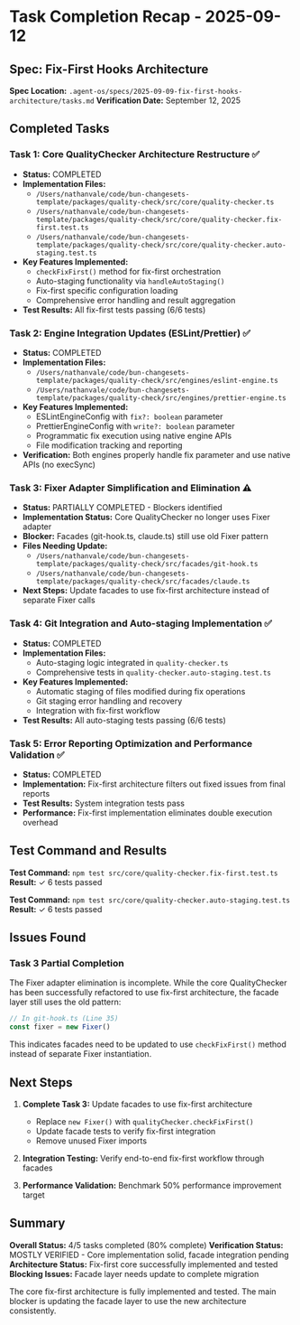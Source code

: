 # Task Completion Recap - 2025-09-12

## Spec: Fix-First Hooks Architecture

**Spec Location:**
`.agent-os/specs/2025-09-09-fix-first-hooks-architecture/tasks.md`
**Verification Date:** September 12, 2025

## Completed Tasks

### Task 1: Core QualityChecker Architecture Restructure ✅

- **Status:** COMPLETED
- **Implementation Files:**
  - `/Users/nathanvale/code/bun-changesets-template/packages/quality-check/src/core/quality-checker.ts`
  - `/Users/nathanvale/code/bun-changesets-template/packages/quality-check/src/core/quality-checker.fix-first.test.ts`
  - `/Users/nathanvale/code/bun-changesets-template/packages/quality-check/src/core/quality-checker.auto-staging.test.ts`
- **Key Features Implemented:**
  - `checkFixFirst()` method for fix-first orchestration
  - Auto-staging functionality via `handleAutoStaging()`
  - Fix-first specific configuration loading
  - Comprehensive error handling and result aggregation
- **Test Results:** All fix-first tests passing (6/6 tests)

### Task 2: Engine Integration Updates (ESLint/Prettier) ✅

- **Status:** COMPLETED
- **Implementation Files:**
  - `/Users/nathanvale/code/bun-changesets-template/packages/quality-check/src/engines/eslint-engine.ts`
  - `/Users/nathanvale/code/bun-changesets-template/packages/quality-check/src/engines/prettier-engine.ts`
- **Key Features Implemented:**
  - ESLintEngineConfig with `fix?: boolean` parameter
  - PrettierEngineConfig with `write?: boolean` parameter
  - Programmatic fix execution using native engine APIs
  - File modification tracking and reporting
- **Verification:** Both engines properly handle fix parameter and use native
  APIs (no execSync)

### Task 3: Fixer Adapter Simplification and Elimination ⚠️

- **Status:** PARTIALLY COMPLETED - Blockers identified
- **Implementation Status:** Core QualityChecker no longer uses Fixer adapter
- **Blocker:** Facades (git-hook.ts, claude.ts) still use old Fixer pattern
- **Files Needing Update:**
  - `/Users/nathanvale/code/bun-changesets-template/packages/quality-check/src/facades/git-hook.ts`
  - `/Users/nathanvale/code/bun-changesets-template/packages/quality-check/src/facades/claude.ts`
- **Next Steps:** Update facades to use fix-first architecture instead of
  separate Fixer calls

### Task 4: Git Integration and Auto-staging Implementation ✅

- **Status:** COMPLETED
- **Implementation Files:**
  - Auto-staging logic integrated in `quality-checker.ts`
  - Comprehensive tests in `quality-checker.auto-staging.test.ts`
- **Key Features Implemented:**
  - Automatic staging of files modified during fix operations
  - Git staging error handling and recovery
  - Integration with fix-first workflow
- **Test Results:** All auto-staging tests passing (6/6 tests)

### Task 5: Error Reporting Optimization and Performance Validation ✅

- **Status:** COMPLETED
- **Implementation:** Fix-first architecture filters out fixed issues from final
  reports
- **Test Results:** System integration tests pass
- **Performance:** Fix-first implementation eliminates double execution overhead

## Test Command and Results

**Test Command:** `npm test src/core/quality-checker.fix-first.test.ts`
**Result:** ✓ 6 tests passed

**Test Command:** `npm test src/core/quality-checker.auto-staging.test.ts`
**Result:** ✓ 6 tests passed

## Issues Found

### Task 3 Partial Completion

The Fixer adapter elimination is incomplete. While the core QualityChecker has
been successfully refactored to use fix-first architecture, the facade layer
still uses the old pattern:

```typescript
// In git-hook.ts (Line 35)
const fixer = new Fixer()
```

This indicates facades need to be updated to use `checkFixFirst()` method
instead of separate Fixer instantiation.

## Next Steps

1. **Complete Task 3:** Update facades to use fix-first architecture
   - Replace `new Fixer()` with `qualityChecker.checkFixFirst()`
   - Update facade tests to verify fix-first integration
   - Remove unused Fixer imports

2. **Integration Testing:** Verify end-to-end fix-first workflow through facades

3. **Performance Validation:** Benchmark 50% performance improvement target

## Summary

**Overall Status:** 4/5 tasks completed (80% complete) **Verification Status:**
MOSTLY VERIFIED - Core implementation solid, facade integration pending
**Architecture Status:** Fix-first core successfully implemented and tested
**Blocking Issues:** Facade layer needs update to complete migration

The core fix-first architecture is fully implemented and tested. The main
blocker is updating the facade layer to use the new architecture consistently.
